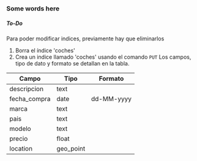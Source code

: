 
### Some words here

##### To-Do

Para poder modificar indices, previamente hay que eliminarlos 

1. Borra el índice 'coches'
2. Crea un indice llamado 'coches' usando el comando `PUT` Los campos, tipo de dato y formato se detallan en la tabla.

| Campo        | Tipo      | Formato    |
|--------------|-----------|------------|
| descripcion  | text      |            |
| fecha_compra | date      | dd-MM-yyyy |
| marca        | text      |            |
| pais         | text      |            |
| modelo       | text      |            |
| precio       | float     |            |
| location     | geo_point |            |
